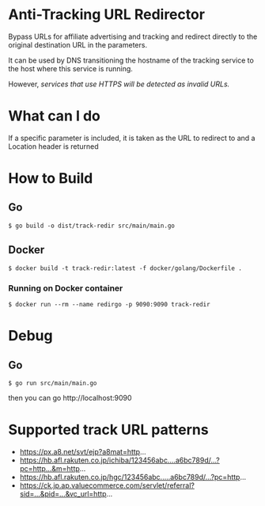 Anti-Tracking URL Redirector
====

Bypass URLs for affiliate advertising and tracking and redirect directly to the original destination URL in the parameters.

It can be used by DNS transitioning the hostname of the tracking service to the host where this service is running.

However, _services that use HTTPS will be detected as invalid URLs._

# What can I do

If a specific parameter is included, it is taken as the URL to redirect to and a Location header is returned



# How to Build

## Go

```shell
$ go build -o dist/track-redir src/main/main.go
```

## Docker

```shell
$ docker build -t track-redir:latest -f docker/golang/Dockerfile .
```

### Running on Docker container

```shell
$ docker run --rm --name redirgo -p 9090:9090 track-redir
```



# Debug

## Go

```shell
$ go run src/main/main.go
```

then you can go http://localhost:9090


# Supported track URL patterns

- https://px.a8.net/svt/ejp?a8mat=http...
- https://hb.afl.rakuten.co.jp/ichiba/123456abc....a6bc789d/...?pc=http...&m=http...
- https://hb.afl.rakuten.co.jp/hgc/123456abc.....a6bc789d/...?pc=http...
- https://ck.jp.ap.valuecommerce.com/servlet/referral?sid=...&pid=...&vc_url=http...
